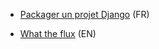 - [Packager un projet Django](http://twidi.github.io/django-packaging-talk/) (FR)

- [What the flux](http://twidi.github.io/what-the-flux/) (EN)